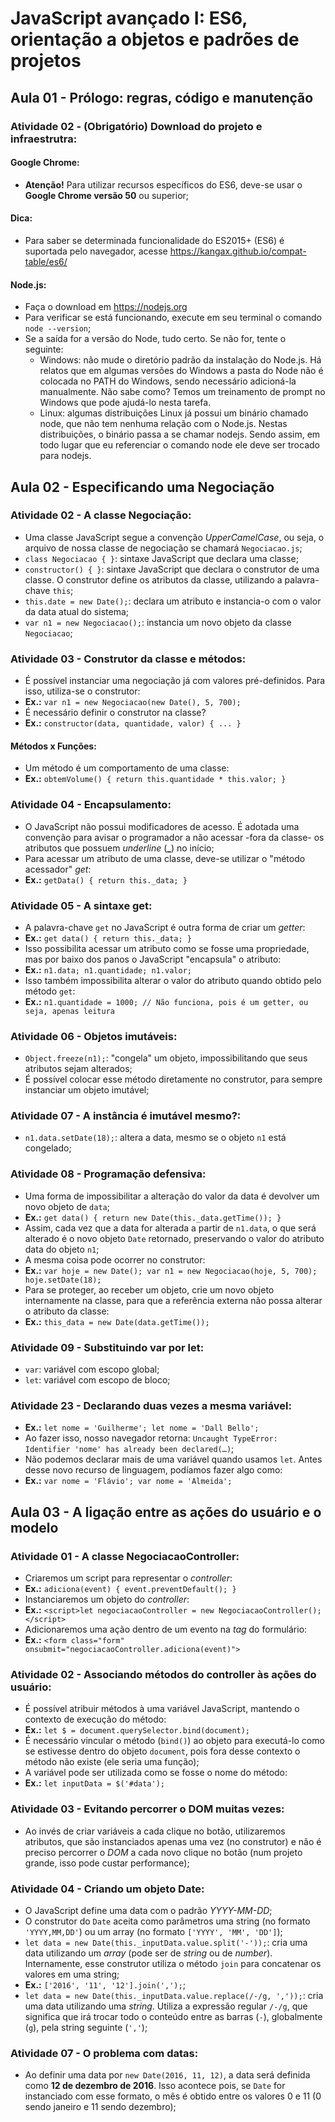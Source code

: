 # JavaScript avançado I: ES6, orientação a objetos e padrões de projetos

## Aula 01 - Prólogo: regras, código e manutenção

### Atividade 02 - (Obrigatório) Download do projeto e infraestrutra:

#### Google Chrome:

- **Atenção!** Para utilizar recursos específicos do ES6, deve-se usar o **Google Chrome versão 50** ou superior;

#### Dica:

- Para saber se determinada funcionalidade do ES2015+ (ES6) é suportada pelo navegador, acesse https://kangax.github.io/compat-table/es6/

#### Node.js:

- Faça o download em https://nodejs.org
- Para verificar se está funcionando, execute em seu terminal o comando `node --version`;
- Se a saída for a versão do Node, tudo certo. Se não for, tente o seguinte:
	- Windows: não mude o diretório padrão da instalação do Node.js. Há relatos que em algumas versões do Windows a pasta do Node não é colocada no PATH do Windows, sendo necessário adicioná-la manualmente. Não sabe como? Temos um treinamento de prompt no Windows que pode ajudá-lo nesta tarefa.
	- Linux: algumas distribuições Linux já possui um binário chamado node, que não tem nenhuma relação com o Node.js. Nestas distribuições, o binário passa a se chamar nodejs. Sendo assim, em todo lugar que eu referenciar o comando node ele deve ser trocado para nodejs.


## Aula 02 - Especificando uma Negociação

### Atividade 02 - A classe Negociação:

- Uma classe JavaScript segue a convenção *UpperCamelCase*, ou seja, o arquivo de nossa classe de negociação se chamará `Negociacao.js`;
- `class Negociacao { }`: sintaxe JavaScript que declara uma classe;
- `constructor() { }`: sintaxe JavaScript que declara o construtor de uma classe. O construtor define os atributos da classe, utilizando a palavra-chave `this`;
- `this.date = new Date();`: declara um atributo e instancia-o com o valor da data atual do sistema;
- `var n1 = new Negociacao();`: instancia um novo objeto da classe `Negociacao`;

### Atividade 03 - Construtor da classe e métodos:

- É possível instanciar uma negociação já com valores pré-definidos. Para isso, utiliza-se o construtor:
- **Ex.:** `var n1 = new Negociacao(new Date(), 5, 700);`
- É necessário definir o construtor na classe?
- **Ex.:** `constructor(data, quantidade, valor) { ... }`

#### Métodos x Funções:

- Um método é um comportamento de uma classe:
- **Ex.:** `obtemVolume() { return this.quantidade * this.valor; }`

### Atividade 04 - Encapsulamento:

- O JavaScript não possui modificadores de acesso. É adotada uma convenção para avisar o programador a não acessar -fora da classe- os atributos que possuem *underline* (**_**) no início;
- Para acessar um atributo de uma classe, deve-se utilizar o "método acessador" *get*:
- **Ex.:** `getData() { return this._data; }`

### Atividade 05 - A sintaxe get:

- A palavra-chave `get` no JavaScript é outra forma de criar um *getter*:
- **Ex.:** `get data() { return this._data; }`
- Isso possibilita acessar um atributo como se fosse uma propriedade, mas por baixo dos panos o JavaScript "encapsula" o atributo:
- **Ex.:** `n1.data; n1.quantidade; n1.valor;`
- Isso também impossibilita alterar o valor do atributo quando obtido pelo método `get`:
- **Ex.:** `n1.quantidade = 1000; // Não funciona, pois é um getter, ou seja, apenas leitura`

### Atividade 06 - Objetos imutáveis:

- `Object.freeze(n1);`: "congela" um objeto, impossibilitando que seus atributos sejam alterados;
- É possível colocar esse método diretamente no construtor, para sempre instanciar um objeto imutável;

### Atividade 07 - A instância é imutável mesmo?:

- `n1.data.setDate(18);`: altera a data, mesmo se o objeto `n1` está congelado;

### Atividade 08 - Programação defensiva:

- Uma forma de impossibilitar a alteração do valor da data é devolver um novo objeto de `data`;
- **Ex.:** `get data() { return new Date(this._data.getTime()); }`
- Assim, cada vez que a data for alterada a partir de `n1.data`, o que será alterado é o novo objeto `Date` retornado, preservando o valor do atributo data do objeto `n1`;
- A mesma coisa pode ocorrer no construtor:
- **Ex.:** `var hoje = new Date(); var n1 = new Negociacao(hoje, 5, 700); hoje.setDate(18);`
- Para se proteger, ao receber um objeto, crie um novo objeto internamente na classe, para que a referência externa não possa alterar o atributo da classe:
- **Ex.:** `this_data = new Date(data.getTime());`

### Atividade 09 - Substituindo var por let:

- `var`: variável com escopo global;
- `let`: variável com escopo de bloco;

### Atividade 23 - Declarando duas vezes a mesma variável:

- **Ex.:** `let nome = 'Guilherme'; let nome = 'Dall Bello';`
- Ao fazer isso, nosso navegador retorna: `Uncaught TypeError: Identifier 'nome' has already been declared(…)`;
- Não podemos declarar mais de uma variável quando usamos `let`. Antes desse novo recurso de linguagem, podíamos fazer algo como:
- **Ex.:** `var nome = 'Flávio'; var nome = 'Almeida';`


## Aula 03 - A ligação entre as ações do usuário e o modelo

### Atividade 01 - A classe NegociacaoController:

- Criaremos um script para representar o *controller*:
- **Ex.:** `adiciona(event) { event.preventDefault(); }`
- Instanciaremos um objeto do *controller*:
- **Ex.:** `<script>let negociacaoController = new NegociacaoController();</script>`
- Adicionaremos uma ação dentro de um evento na *tag* do formulário:
- **Ex.:** `<form class="form" onsubmit="negociacaoController.adiciona(event)">`

### Atividade 02 - Associando métodos do controller às ações do usuário:

- É possível atribuir métodos à uma variável JavaScript, mantendo o contexto de execução do método:
- **Ex.:** `let $ = document.querySelector.bind(document);`
- É necessário vincular o método (`bind()`) ao objeto para executá-lo como se estivesse dentro do objeto `document`, pois fora desse contexto o método não existe (ele seria uma função);
- A variável pode ser utilizada como se fosse o nome do método:
- **Ex.:** `let inputData = $('#data');`

### Atividade 03 - Evitando percorrer o DOM muitas vezes:

- Ao invés de criar variáveis a cada clique no botão, utilizaremos atributos, que são instanciados apenas uma vez (no construtor) e não é preciso percorrer o *DOM* a cada novo clique no botão (num projeto grande, isso pode custar performance);

### Atividade 04 - Criando um objeto Date:

- O JavaScript define uma data com o padrão *YYYY-MM-DD*;
- O construtor do `Date` aceita como parâmetros uma string (no formato `'YYYY,MM,DD'`) ou um array (no formato `['YYYY', 'MM', 'DD']`);
- `let data = new Date(this._inputData.value.split('-'));`: cria uma data utilizando um *array* (pode ser de *string* ou de *number*). Internamente, esse construtor utiliza o método `join` para concatenar os valores em uma string;
- **Ex.:** `['2016', '11', '12'].join(',');`;
- `let data = new Date(this._inputData.value.replace(/-/g, ','));`: cria uma data utilizando uma *string*. Utiliza a expressão regular `/-/g`, que significa que irá trocar todo o conteúdo entre as barras (`-`), globalmente (`g`), pela string seguinte (`','`);

### Atividade 07 - O problema com datas:

- Ao definir uma data por `new Date(2016, 11, 12)`, a data será definida como **12 de dezembro de 2016**. Isso acontece pois, se `Date` for instanciado com esse formato, o mês é obtido entre os valores 0 e 11 (0 sendo janeiro e 11 sendo dezembro);
